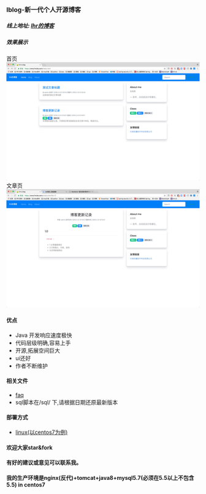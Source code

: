 ### lblog-新一代个人开源博客

##### 线上地址: [lhr的博客](https://www.lhrsite.com)


##### 效果展示
首页
![home](image/home.png)
文章页
![article](image/article.png)


#### 优点
- Java 开发响应速度极快
- 代码层级明确,容易上手
- 开源,拓展空间巨大
- ui还好
- 作者不断维护


#### 相关文件
- [faq](./doc/FAQ.md)
- sql脚本在/sql/ 下,请根据日期还原最新版本

#### 部署方式
- [linux(以centos7为例)](./doc/linux_deploy.md)


#### 欢迎大家star&fork
#### 有好的建议或意见可以联系我。
#### 我的生产环境是nginx(反代)+tomcat+java8+mysql5.7(必须在5.5以上不包含5.5) in centos7